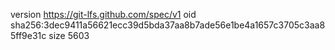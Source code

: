 version https://git-lfs.github.com/spec/v1
oid sha256:3dec9411a56621ecc39d5bda37aa8b7ade56e1be4a1657c3705c3aa85ff9e31c
size 5603
